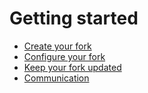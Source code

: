 # Getting started

* [Create your fork](create.md)
* [Configure your fork](configuration.md)
* [Keep your fork updated](update.md)
* [Communication](communication.md)
